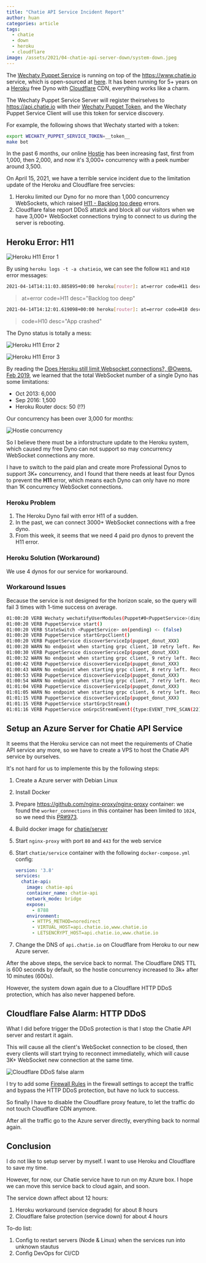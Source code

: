```yaml
---
title: "Chatie API Service Incident Report"
author: huan
categories: article
tags:
  - chatie
  - down
  - heroku
  - cloudflare
image: /assets/2021/04-chatie-api-server-down/system-down.jpeg
---
```


The [Wechaty Puppet Service](https://wechaty.js.org/docs/puppet-services)
is running on top of the <https://www.chatie.io> service,
which is open-sourced at [here](https://github.com/chatie/server).
It has been running for 5+ years
on a [Heroku](https://www.heroku.com) free Dyno
with [Cloudflare](https://www.cloudflare.com) CDN,
everything works like a charm.

The Wechaty Puppet Service Server will register theirselves
to <https://api.chatie.io>
with their [Wechaty Puppet Token](https://wechaty.js.org/docs/specs/token),
and the Wechaty Puppet Service Client will use this token for service discovery.

For example, the following shows that Wechaty started with a token:

```sh
export WECHATY_PUPPET_SERVICE_TOKEN=__token__
make bot
```

In the past 6 months,
our online [Hostie](https://wechaty.js.org/docs/specs/hostie)
has been increasing fast,
first from 1,000, then 2,000,
and now it's 3,000+ concurrency
with a peek number around 3,500.

On April 15, 2021,
we have a terrible service incident
due to the limitation update of the Heroku and Cloudflare free servcies:

1. Heroku limited our Dyno
  for no more than 1,000 concurrency WebSockets,
  which raised [H11 - Backlog too deep](https://devcenter.heroku.com/articles/error-codes#h11-backlog-too-deep) errors.
1. Cloudflare false report DDoS attatck
  and block all our visitors
  when we have 3,000+ WebSocket connections
  trying to connect to us
  during the server is rebooting.

## Heroku Error: H11

![Heroku H11 Error 1](/assets/2021/04-chatie-api-server-down/heroku-log-1.webp)

By using `heroku logs -t -a chatieio`, we can see the follow `H11` and `H10` error messages:

```sh
2021-04-14T14:11:03.885895+00:00 heroku[router]: at=error code=H11 desc="Backlog too deep" method=GET path="/v0/websocket" host=api.chatie.io request_id=59ec8c0c-aba6-4a7a-a7a1-c1d6ff798fc9 fwd="52.83.49.48,108.162.215.120" dyno= connect= service= status=503 bytes= protocol=http
```

> at=error code=H11 desc="Backlog too deep"

```sh
2021-04-14T14:12:01.619098+00:00 heroku[router]: at=error code=H10 desc="App crashed" method=GET path="/v0/websocket" host=api.chatie.io request_id=d0fa3403-5d6f-4f42-a2f9-e81de0bfb6c3 fwd="52.82.109.225,108.162.215.108" dyno= connect= service= status=503 bytes= protocol=http
```

> code=H10 desc="App crashed"

The Dyno status is totally a mess:

![Heroku H11 Error 2](/assets/2021/04-chatie-api-server-down/heroku-log-2.webp)

![Heroku H11 Error 3](/assets/2021/04-chatie-api-server-down/heroku-log-3.webp)

By reading the [Does Heroku still limit Websocket connections?, @Owens, Feb 2019](https://elixirforum.com/t/does-heroku-still-limit-websocket-connections/20029), we learned that the total WebSocket number of a single Dyno has some limitations:

- Oct 2013: 6,000
- Sep 2016: 1,500
- Heroku Router docs: 50 (!?)

Our concurrency has been over 3,000 for months:

![Hostie concurrency](/assets/2021/04-chatie-api-server-down/hostie-concurrency.webp)

So I believe there must be a inforstructure update
to the Heroku system,
which caused my free Dyno can not support
so may concurrency WebSocket connections any more.

I have to switch to the paid plan and create more Professional Dynos to support 3K+ concurrency, and I found that there needs at least four Dynos to prevent the **H11** error, which means each Dyno can only have no more than 1K concurrency WebSocket connections.

### Heroku Problem

1. The Heroku Dyno fail with error H11 of a sudden.
1. In the past, we can connect 3000+ WebSocket connections with a free dyno.
1. From this week, it seems that we need 4 paid pro dynos to prevent the H11 error.

### Heroku Solution (Workaround)

We use 4 dynos for our service for workaround.

### Workaround Issues

Because the service is not designed for the horizon scale, so the query will fail 3 times with 1-time success on average.

```sh
01:00:20 VERB Wechaty wechatifyUserModules(Puppet#0<PuppetService>(ding-dong-bot))
01:00:20 VERB PuppetService start()
01:00:20 VERB StateSwitch <PuppetService> on(pending) <- (false)
01:00:20 VERB PuppetService startGrpcClient()
01:00:20 VERB PuppetService discoverServiceIp(puppet_donut_XXX)
01:00:20 WARN No endpoint when starting grpc client, 10 retry left. Reconnecting in 10 seconds... 
01:00:30 VERB PuppetService discoverServiceIp(puppet_donut_XXX)
01:00:32 WARN No endpoint when starting grpc client, 9 retry left. Reconnecting in 10 seconds... 
01:00:42 VERB PuppetService discoverServiceIp(puppet_donut_XXX)
01:00:43 WARN No endpoint when starting grpc client, 8 retry left. Reconnecting in 10 seconds... 
01:00:53 VERB PuppetService discoverServiceIp(puppet_donut_XXX)
01:00:54 WARN No endpoint when starting grpc client, 7 retry left. Reconnecting in 10 seconds... 
01:01:04 VERB PuppetService discoverServiceIp(puppet_donut_XXX)
01:01:05 WARN No endpoint when starting grpc client, 6 retry left. Reconnecting in 10 seconds... 
01:01:15 VERB PuppetService discoverServiceIp(puppet_donut_XXX)
01:01:15 VERB PuppetService startGrpcStream()
01:01:16 VERB PuppetService onGrpcStreamEvent({type:EVENT_TYPE_SCAN(22), payload:"{"qrcode":"http://weixin.qq.com/x/AddMKwOGpxHRGRQNPWh5","status":2}"})
```

## Setup an Azure Server for Chatie API Service

It seems that the Heroku service can not meet the requirements of Chatie API service any more, so we have to create a VPS to host the Chatie API service by ourselves.

It's not hard for us to implemente this by the following steps:

1. Create a Azure server with Debian Linux
1. Install Docker
1. Prepare <https://github.com/nginx-proxy/nginx-proxy> container: we found the `worker_connections` in this container has been limited to `1024`, so we need this [PR#973](https://github.com/nginx-proxy/nginx-proxy/pull/973).
1. Build docker image for [chatie/server](https://github.com/Chatie/server)
1. Start `nginx-proxy` with port `80` and `443` for the web service
1. Start `chatie/service` container with the following `docker-compose.yml` config:

    ```yaml
    version: '3.8'
    services:
      chatie-api:
        image: chatie-api
        container_name: chatie-api
        network_mode: bridge
        expose:
          - 8788
        environment:
          - HTTPS_METHOD=noredirect
          - VIRTUAL_HOST=api.chatie.io,www.chatie.io
          - LETSENCRYPT_HOST=api.chatie.io,www.chatie.io
    ```

1. Change the DNS of `api.chatie.io` on Cloudflare from Heroku to our new Azure server.

After the above steps, the service back to normal.
The Cloudflare DNS TTL is 600 seconds by default,
so the hostie concurrency increased to 3k+ after 10 minutes (600s).

However, the system down again due to a Cloudflare HTTP DDoS protection, which has also never happened before.

## Cloudflare False Alarm: HTTP DDoS

What I did before trigger the DDoS protection is that I stop the Chatie API server and restart it again.

This will cause all the client's WebSocket connection to be closed, then every clients will start trying to reconnect immediatelly, which will cause 3K+ WebSocket new connection at the same time.

![Cloudflare DDoS false alarm](/assets/2021/04-chatie-api-server-down/cloudflare-ddos.webp)

I try to add some [Firewall Rules](https://support.cloudflare.com/hc/en-us/articles/360016473712-Cloudflare-Firewall-Rules) in the firewall settings to accept the traffic and bypass the HTTP DDoS protection, but have no luck to success.

So finally I have to disable the Cloudflare proxy feature, to let the traffic do not touch Cloudflare CDN anymore.

After all the traffic go to the Azure server directly, everything back to normal again.

## Conclusion

I do not like to setup server by myself. I want to use Heroku and Cloudflare to save my time.

However, for now, our Chatie service have to run on my Azure box.
I hope we can move this service back to cloud again, and soon.

The service down affect about 12 hours:

1. Heroku workaround (service degrade) for about 8 hours
1. Cloudflare false protection (service down) for about 4 hours

To-do list:

1. Config to restart servers (Node & Linux) when the services run into unknown stautus
1. Config DevOps for CI/CD
